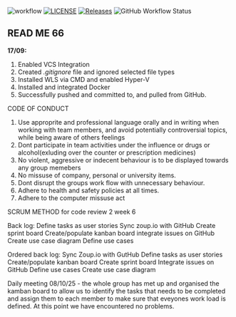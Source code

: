 ![workflow](https://github.com/camerondear/devops/actions/workflows/main.yml/badge.svg)
[![LICENSE](https://img.shields.io/github/license/camerondear/devops.svg?style=flat-square)](https://github.com/camerondear/devops/master/LICENSE)
[![Releases](https://img.shields.io/github/release/camerondear/devops/all.svg?style=flat-square)](https://github.com/camerondear/devops/releases)
![GitHub Workflow Status](https://img.shields.io/github/actions/workflow/status/camerondear/devops/main.yml?branch=master&style=flat-square)

## READ ME 66


**17/09:**

1) Enabled VCS Integration
2) Created *.gitignore* file and ignored selected file types
3) Installed WLS via CMD and enabled Hyper-V
4) Installed and integrated Docker
5) Successfully pushed and committed to, and pulled from GitHub.

CODE OF CONDUCT

1. Use approprite and professional language orally and in writing when working
   with team members, and avoid potentially controversial topics, while being aware
   of others feelings
2. Dont participate in team activities under the influence or drugs or alcohol(exluding
   over the counter or prescription medicines)
3. No violent, aggressive or indecent behaviour is to be displayed towards any group memebers
4. No missuse of company, personal or university items.
5. Dont disrupt the groups work flow with unnecessary behaviour.
6. Adhere to health and safety policies at all times.
7. Adhere to the computer missuse act

SCRUM METHOD for code review 2 week 6

Back log: 
Define tasks as user stories 
Sync zoup.io with GitHub
Create sprint board
Create/populate kanban board
integrate issues on GitHub
Create use case diagram
Define use cases


Ordered back log:
Sync Zoup.io with GutHub
Define tasks as user stories 
Create/populate kanban board
Create sprint board
Integrate issues on GitHub
Define use cases
Create use case diagram

Daily meeting 08/10/25 - the whole group has met up and organised
the kamban board to allow us to identify the tasks that needs to be 
completed and assign them to each member to make sure that eveyones work
load is defined. At this point we have encountered no problems.





